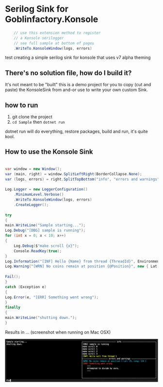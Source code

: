 # Serilog Sink for Goblinfactory.Konsole

```csharp
    // use this extension method to register
    // a Konsole serilogger
    // see full sample at bottom of page±
    .WriteTo.KonsoleWindow(logs, errors)
```

test creating a simple serilog sink for konsole that uses v7 alpha theming

## There's no solution file, how do I build it?

It's not meant to be "built" this is a demo project for you to copy (cut and paste) the KonsoleSink from and-or use to write your own custom Sink.

## how to run

1. git clone the project
2. `cd Sample` then `dotnet run`

dotnet run will do everything, restore packages, build and run, it's quite kool.

## How to use the Konsole Sink

```csharp

var window = new Window();
var (main, right) = window.SplitLeftRight(BorderCollapse.None);
var (logs, errors) = right.SplitTopBottom("info", "errors and warnings");

Log.Logger = new LoggerConfiguration()
    .MinimumLevel.Verbose()
    .WriteTo.KonsoleWindow(logs, errors)
    .CreateLogger();

try
{
main.WriteLine("Sample starting...");
Log.Debug("[DBG] sample is running");
for (int x = 0; x < 10; x++)
{
    Log.Debug($"make scroll {x}");
    Console.ReadKey(true);
}
Log.Information("[INF] Hello {Name} from thread {ThreadId}", Environment.GetEnvironmentVariable("USERNAME"), Thread.CurrentThread.ManagedThreadId);
Log.Warning("[WRN] No coins remain at position {@Position}", new { Lat = 25, Long = 134 });

Fail();
}
catch (Exception e)
{
Log.Error(e, "[ERR] Something went wrong");
}
finally
{
main.WriteLine("shutting down.");
}
```

Results in ... (screenshot when running on Mac OSX)

![sample.png](sample.png)
